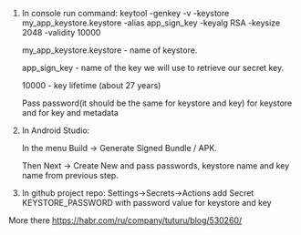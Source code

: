 1) In console run command: keytool -genkey -v -keystore my_app_keystore.keystore -alias app_sign_key -keyalg RSA -keysize 2048 -validity 10000

      my_app_keystore.keystore - name of keystore.

      app_sign_key - name of the key we will use to retrieve our secret key.

      10000 - key lifetime (about 27 years)

      Pass password(it should be the same for keystore and key) for keystore and for key and metadata

2) In Android Studio:

      In the menu Build -> Generate Signed Bundle / APK.

      Then Next -> Create New and pass passwords, keystore name and key name from previous step.
  
3) In github project repo: Settings->Secrets->Actions add Secret KEYSTORE_PASSWORD with password value for keystore and key


  More there https://habr.com/ru/company/tuturu/blog/530260/